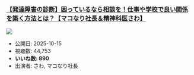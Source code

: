 ### [【発達障害の診断】困っているなら相談を！仕事や学校で良い関係を築く方法とは？【マコなり社長＆精神科医さわ】](https://www.youtube.com/watch?v=AOZWRepb3EE)
[![](https://img.youtube.com/vi/AOZWRepb3EE/sddefault.jpg)](https://www.youtube.com/watch?v=AOZWRepb3EE)
-   公開日: 2025-10-15
-   視聴数: 44,753
-   **いいね数: 890**
-   出演者: さわ, マコなり社長
